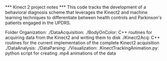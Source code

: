 *** Kinect 2 project notes ***
This code tracks the development of a behavioral diagnosis scheme that leverages the Kinect2 and machine learning techniques to differentiate between health controls and Parkinson's patients engaged in the UPDRS.

Folder Organization:
    ./DataAcquisition:
        ./BodyOnColor: C++ routines for acquiring data from the Kinect2 and writing them to disk
        ./Kinect2Acq: C++ routines for the current implementation of the complete Kinect2 acquisition
    ./DataAnalysis:
    ./DataParsing:
    ./Visualization:
        .KinectTrackingAnimation.py: python script for creating .mp4 animations of the data